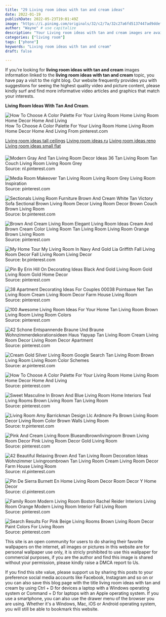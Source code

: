 ```yaml
---
title: "29 Living room ideas with tan and cream ideas"
date: 2022-01-19
publishDate: 2022-05-23T19:01:49Z
image: "https://i.pinimg.com/originals/32/c2/7a/32c27a6fd5137447ad9ddef0fe3ea17e.jpg"
author: "Wayne" # use capitalize
description: "Your Living room ideas with tan and cream images are available in this site. Living room ideas with tan and cream are a topic that is being searched for and liked by netizens today. You can Get the Living room ideas with tan and cream files here. Get all free photos and vectors."
categories: ["living room"]
tags: ["phone"]
keywords: "Living room ideas with tan and cream"
draft: false

---
```


If you're looking for **living room ideas with tan and cream** images information linked to the **living room ideas with tan and cream** topic, you have pay a visit to the right  blog.  Our website frequently  provides you with  suggestions  for seeing  the highest  quality video and picture  content, please kindly surf and find more informative video articles and graphics  that match your interests.

**Living Room Ideas With Tan And Cream**. 

![How To Choose A Color Palette For Your Living Room Home Living Room Home Decor Home And Living](https://i.pinimg.com/originals/38/fc/23/38fc23281d8261407ef6f1d9281ece2b.jpg "How To Choose A Color Palette For Your Living Room Home Living Room Home Decor Home And Living")
How To Choose A Color Palette For Your Living Room Home Living Room Home Decor Home And Living From pinterest.com

[Living room ideas tall ceilings](/living-room-ideas-tall-ceilings/)
[Living room ideas ru](/living-room-ideas-ru/)
[Living room ideas reno](/living-room-ideas-reno/)
[Living room ideas small flat](/living-room-ideas-small-flat/)



### 

 


![Modern Gray And Tan Living Room Decor Ideas 36 Tan Living Room Tan Couch Living Room Living Room Grey](https://i.pinimg.com/originals/84/e3/9c/84e39c1735d8e4c5fac1519332ba4eaa.jpg "Modern Gray And Tan Living Room Decor Ideas 36 Tan Living Room Tan Couch Living Room Living Room Grey")
Source: nl.pinterest.com

 

![Media Room Makeover Tan Living Room Living Room Grey Living Room Inspiration](https://i.pinimg.com/originals/14/31/56/1431566736fc54c17537f9b9e4bd7082.jpg "Media Room Makeover Tan Living Room Living Room Grey Living Room Inspiration")
Source: pinterest.com

 

![Sectionals Living Room Furniture Brown And Cream White Tan Victory Sofa Sectional Brown Living Room Decor Living Room Decor Brown Couch Brown Living Room](https://i.pinimg.com/originals/77/8f/2c/778f2c0b97b1855c14b419ac7f89325b.jpg "Sectionals Living Room Furniture Brown And Cream White Tan Victory Sofa Sectional Brown Living Room Decor Living Room Decor Brown Couch Brown Living Room")
Source: br.pinterest.com

 

![Brown And Cream Living Room Elegant Living Room Ideas Cream And Brown Cream Color Living Room Tan Living Room Living Room Orange Brown Living Room](https://i.pinimg.com/736x/0b/d2/cc/0bd2ccd4c160e7baf291f09556bbb36c.jpg "Brown And Cream Living Room Elegant Living Room Ideas Cream And Brown Cream Color Living Room Tan Living Room Living Room Orange Brown Living Room")
Source: pinterest.com

 

![My Home Tour My Living Room In Navy And Gold Lia Griffith Fall Living Room Decor Fall Living Room Living Decor](https://i.pinimg.com/originals/00/00/11/000011964f67613008531aad6e2cd65f.jpg "My Home Tour My Living Room In Navy And Gold Lia Griffith Fall Living Room Decor Fall Living Room Living Decor")
Source: br.pinterest.com

 

![Pin By Erin Hill On Decorating Ideas Black And Gold Living Room Gold Living Room Gold Home Decor](https://i.pinimg.com/564x/3f/47/f1/3f47f1c5efebaa63b171147e75b1ac3a--gold-living-rooms-living-room-colors.jpg "Pin By Erin Hill On Decorating Ideas Black And Gold Living Room Gold Living Room Gold Home Decor")
Source: pinterest.com

 

![38 Apartment Decorating Ideas For Couples 00038 Pointsave Net Tan Living Room Cream Living Room Decor Farm House Living Room](https://i.pinimg.com/564x/be/1f/ec/be1fecc36da254f30b30cdb5083ceedb.jpg "38 Apartment Decorating Ideas For Couples 00038 Pointsave Net Tan Living Room Cream Living Room Decor Farm House Living Room")
Source: pinterest.com

 

![100 Awesome Living Room Ideas For Your Home Tan Living Room Brown Living Room Living Room Colors](https://i.pinimg.com/originals/f7/43/19/f74319a0d36c5e6fb2d6f9ea5cd3df87.jpg "100 Awesome Living Room Ideas For Your Home Tan Living Room Brown Living Room Living Room Colors")
Source: pinterest.com

 

![42 Schone Entspannende Braune Und Braune Wohnzimmerdekorationsideen Haus Yapyap Tan Living Room Cream Living Room Decor Living Room Decor Apartment](https://i.pinimg.com/736x/cd/f9/95/cdf99546c0cc94e128f53468e0768128.jpg "42 Schone Entspannende Braune Und Braune Wohnzimmerdekorationsideen Haus Yapyap Tan Living Room Cream Living Room Decor Living Room Decor Apartment")
Source: pinterest.com

 

![Cream Gold Silver Living Room Google Search Tan Living Room Brown Living Room Living Room Color Schemes](https://i.pinimg.com/originals/3a/3d/e3/3a3de308e2410fdc6905e890a2b382eb.jpg "Cream Gold Silver Living Room Google Search Tan Living Room Brown Living Room Living Room Color Schemes")
Source: ar.pinterest.com

 

![How To Choose A Color Palette For Your Living Room Home Living Room Home Decor Home And Living](https://i.pinimg.com/originals/38/fc/23/38fc23281d8261407ef6f1d9281ece2b.jpg "How To Choose A Color Palette For Your Living Room Home Living Room Home Decor Home And Living")
Source: pinterest.com

 

![Sweet Masculine In Brown And Blue Living Room Home Interiors Teal Living Rooms Brown Living Room Tan Living Room](https://i.pinimg.com/564x/71/6d/8e/716d8eb08ede40f16b2d87eff4452fea--blue-living-rooms-living-room-colors.jpg "Sweet Masculine In Brown And Blue Living Room Home Interiors Teal Living Rooms Brown Living Room Tan Living Room")
Source: pinterest.com

 

![Living Room Amy Barrickman Design Llc Ardmore Pa Brown Living Room Decor Living Room Color Brown Walls Living Room](https://i.pinimg.com/originals/24/15/91/241591b935a27a8678fd2eb33d737241.jpg "Living Room Amy Barrickman Design Llc Ardmore Pa Brown Living Room Decor Living Room Color Brown Walls Living Room")
Source: tr.pinterest.com

 

![Pink And Cream Living Room Blueandbrownlivingroom Brown Living Room Decor Pink Living Room Decor Gold Living Room](https://i.pinimg.com/736x/4a/05/d4/4a05d4186eff8920c8bfb6437e95dd8d.jpg "Pink And Cream Living Room Blueandbrownlivingroom Brown Living Room Decor Pink Living Room Decor Gold Living Room")
Source: pinterest.com

 

![42 Beautiful Relaxing Brown And Tan Living Room Decoration Ideas Wohnzimmer Livingroombrown Tan Living Room Cream Living Room Decor Farm House Living Room](https://i.pinimg.com/originals/89/42/65/894265b5a34c70f34df8bdc5d39119f5.jpg "42 Beautiful Relaxing Brown And Tan Living Room Decoration Ideas Wohnzimmer Livingroombrown Tan Living Room Cream Living Room Decor Farm House Living Room")
Source: nl.pinterest.com

 

![Pin De Sierra Burnett En Home Living Room Decor Room Decor Y Home Decor](https://i.pinimg.com/originals/f6/ea/ce/f6eace6f01adbdb69164a6a96929d7cb.jpg "Pin De Sierra Burnett En Home Living Room Decor Room Decor Y Home Decor")
Source: cl.pinterest.com

 

![Family Room Modern Living Room Boston Rachel Reider Interiors Living Room Orange Modern Living Room Interior Fall Living Room](https://i.pinimg.com/564x/c3/34/0f/c3340ff3ea2b4e97fdd0d73408853d67--modern-living-rooms-transitional-living-rooms.jpg "Family Room Modern Living Room Boston Rachel Reider Interiors Living Room Orange Modern Living Room Interior Fall Living Room")
Source: pinterest.com

 

![Search Results For Pink Beige Living Rooms Brown Living Room Decor Paint Colors For Living Room](https://i.pinimg.com/originals/32/c2/7a/32c27a6fd5137447ad9ddef0fe3ea17e.jpg "Search Results For Pink Beige Living Rooms Brown Living Room Decor Paint Colors For Living Room")
Source: pinterest.com

 

This site is an open community for users to do sharing their favorite wallpapers on the internet, all images or pictures in this website are for personal wallpaper use only, it is stricly prohibited to use this wallpaper for commercial purposes, if you are the author and find this image is shared without your permission, please kindly raise a DMCA report to Us.

If you find this site value, please support us by sharing this posts to your preference social media accounts like Facebook, Instagram and so on or you can also save this blog page with the title living room ideas with tan and cream by using Ctrl + D for devices a laptop with a Windows operating system or Command + D for laptops with an Apple operating system. If you use a smartphone, you can also use the drawer menu of the browser you are using. Whether it's a Windows, Mac, iOS or Android operating system, you will still be able to bookmark this website.
